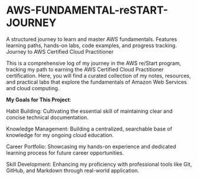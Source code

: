 # AWS-FUNDAMENTAL-reSTART-JOURNEY
A structured journey to learn and master AWS fundamentals. Features learning paths, hands-on labs, code examples, and progress tracking.
Journey to AWS Certified Cloud Practitioner

This is a comprehensive log of my journey in the AWS re/Start program, tracking my path to earning the AWS Certified Cloud Practitioner certification. Here, you will find a curated collection of my notes, resources, and practical labs that explore the fundamentals of Amazon Web Services and cloud computing.

**My Goals for This Project**:

Habit Building: Cultivating the essential skill of maintaining clear and concise technical documentation.

Knowledge Management: Building a centralized, searchable base of knowledge for my ongoing cloud education.

Career Portfolio: Showcasing my hands-on experience and dedicated learning process for future career opportunities.

Skill Development: Enhancing my proficiency with professional tools like Git, GitHub, and Markdown through real-world application.
